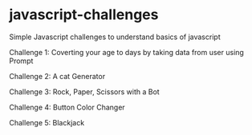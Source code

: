 # javascript-challenges

Simple Javascript challenges to understand basics of javascript


 Challenge 1: Coverting your age to days by taking data from user using Prompt
 
 Challenge 2: A cat Generator
 
 Challenge 3: Rock, Paper, Scissors with a Bot
 
 Challenge 4: Button Color Changer

Challenge 5: Blackjack
 

